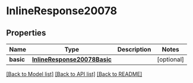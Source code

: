 # InlineResponse20078

## Properties
Name | Type | Description | Notes
------------ | ------------- | ------------- | -------------
**basic** | [**InlineResponse20078Basic**](InlineResponse20078Basic.md) |  | [optional] 

[[Back to Model list]](../README.md#documentation-for-models) [[Back to API list]](../README.md#documentation-for-api-endpoints) [[Back to README]](../README.md)

